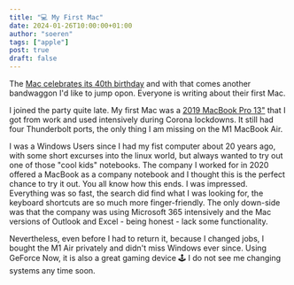 ```yaml
---
title: "💻 My First Mac"
date: 2024-01-26T10:00:00+01:00
author: "soeren"
tags: ["apple"]
post: true
draft: false
---
```


The [Mac celebrates its 40th birthday](https://www.macrumors.com/2024/01/23/apple-macintosh-turns-40/) and with that comes another bandwaggon I'd like to jump opon. Everyone is writing about their first Mac. 

I joined the party quite late. My first Mac was a [2019 MacBook Pro 13"](https://support.apple.com/kb/SP795?viewlocale=en_US&locale=de_DE) that I got from work and used intensively during Corona lockdowns. It still had four Thunderbolt ports, the only thing I am missing on the M1 MacBook Air.

I was a Windows Users since I had my fist computer about 20 years ago, with some short excurses into the linux world, but always wanted to try out one of those "cool kids" notebooks. The company I worked for in 2020 offered a MacBook as a company notebook and I thought this is the perfect chance to try it out. You all know how this ends. I was impressed. Everything was so fast, the search did find what I was looking for, the keyboard shortcuts are so much more finger-friendly. The only down-side was that the company was using Microsoft 365 intensively and the Mac versions of Outlook and Excel - being honest - lack some functionality. 

Nevertheless, even before I had to return it, because I changed jobs, I bought the M1 Air privately and didn't miss Windows ever since. Using GeForce Now, it is also a great gaming device 🕹️ I do not see me changing systems any time soon. 

